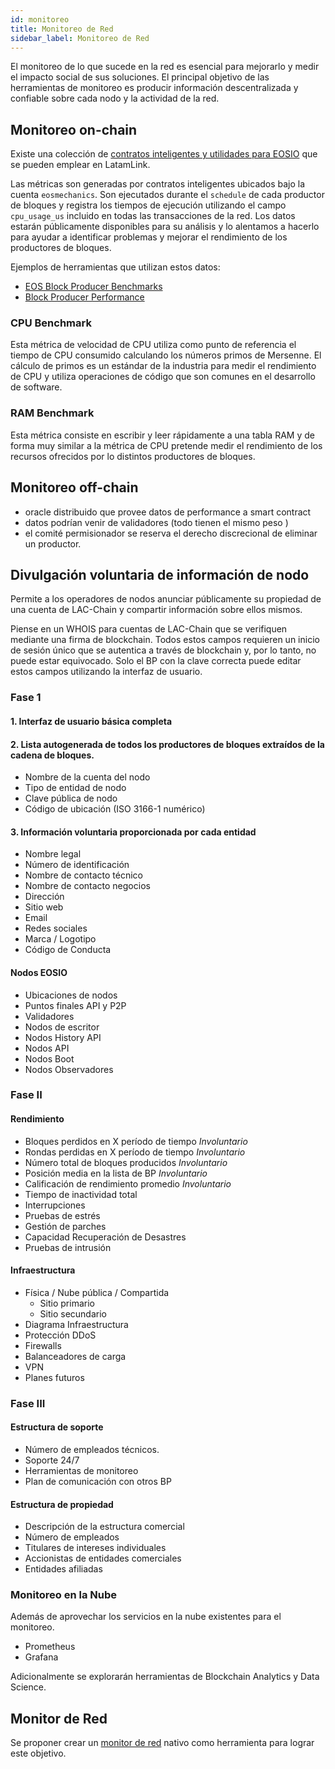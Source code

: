 ```yaml
---
id: monitoreo
title: Monitoreo de Red
sidebar_label: Monitoreo de Red
---
```

El monitoreo de lo que sucede en la red es esencial para mejorarlo y medir el impacto social de sus soluciones. El principal objetivo de las herramientas de monitoreo es producir información descentralizada y confiable sobre cada nodo y la actividad de la red.

## Monitoreo on-chain

Existe una colección de [contratos inteligentes y utilidades para EOSIO](https://eosmechanics.com/)  que se pueden emplear en LatamLink.

Las métricas son generadas por contratos inteligentes ubicados bajo la cuenta `eosmechanics`. Son ejecutados durante el `schedule` de cada productor de bloques y registra los tiempos de ejecución utilizando el campo `cpu_usage_us` incluido en todas las transacciones de la red. Los datos estarán públicamente disponibles para su análisis y lo alentamos a hacerlo para ayudar a identificar problemas y mejorar el rendimiento de los productores de bloques.


Ejemplos de herramientas que utilizan estos datos: 

- [EOS Block Producer Benchmarks](https://www.alohaeos.com/tools/benchmarks) 
- [Block Producer Performance](https://labs.eostitan.com/#/block-producer-performance) 


### CPU Benchmark

Esta métrica de velocidad de CPU utiliza como punto de referencia el tiempo de CPU consumido calculando los números primos de Mersenne. El cálculo de primos es un estándar de la industria para medir el rendimiento de CPU y utiliza operaciones de código que son comunes en el desarrollo de software.

### RAM Benchmark

Esta métrica consiste en escribir y leer rápidamente a una tabla RAM y de forma muy similar a la métrica de CPU pretende medir el rendimiento de los recursos ofrecidos por lo distintos productores de bloques. 


## Monitoreo off-chain

- oracle distribuido que provee datos de performance a smart contract
- datos podrían venir de validadores (todo tienen el mismo peso )
- el comité permisionador se reserva el derecho discrecional de eliminar un productor.

## Divulgación voluntaria de información de nodo

Permite a los operadores de nodos anunciar públicamente su propiedad de una cuenta de LAC-Chain y compartir información sobre ellos mismos.

Piense en un WHOIS para cuentas de LAC-Chain que se verifiquen mediante una firma de blockchain. Todos estos campos requieren un inicio de sesión único que se autentica a través de blockchain y, por lo tanto, no puede estar equivocado. Solo el BP con la clave correcta puede editar estos campos utilizando la interfaz de usuario.


### Fase 1
#### 1. Interfaz de usuario básica completa
#### 2. Lista autogenerada de todos los productores de bloques extraídos de la cadena de bloques.
 - Nombre de la cuenta del nodo
 - Tipo de entidad de nodo
 - Clave pública de nodo
 - Código de ubicación (ISO 3166-1 numérico)

#### 3. Información voluntaria proporcionada por cada entidad
 - Nombre legal
 - Número de identificación
 - Nombre de contacto técnico
 - Nombre de contacto negocios
 - Dirección
 - Sitio web
 - Email
 - Redes sociales
 - Marca / Logotipo
 - Código de Conducta
 
#### Nodos EOSIO
- Ubicaciones de nodos
- Puntos finales API y P2P
- Validadores
- Nodos de escritor
- Nodos History API
- Nodos API
- Nodos Boot
- Nodos Observadores
 
### Fase II
#### Rendimiento
 - Bloques perdidos en X período de tiempo *Involuntario*
 - Rondas perdidas en X período de tiempo *Involuntario*
 - Número total de bloques producidos *Involuntario*
 - Posición media en la lista de BP *Involuntario*
 - Calificación de rendimiento promedio *Involuntario*
 - Tiempo de inactividad total
 - Interrupciones
 - Pruebas de estrés
 - Gestión de parches
 - Capacidad Recuperación de Desastres
 - Pruebas de intrusión

#### Infraestructura
- Física / Nube pública / Compartida
	- Sitio primario
	- Sitio secundario
- Diagrama Infraestructura
- Protección DDoS
- Firewalls
- Balanceadores de carga
- VPN 
- Planes futuros

### Fase III

#### Estructura de soporte
 - Número de empleados técnicos.
 - Soporte 24/7
 - Herramientas de monitoreo
 - Plan de comunicación con otros BP

#### Estructura de propiedad
 - Descripción de la estructura comercial
 - Número de empleados
 - Titulares de intereses individuales
 - Accionistas de entidades comerciales
 - Entidades afiliadas

### Monitoreo en la Nube

Además de aprovechar los servicios en la nube existentes para el monitoreo.

 - Prometheus
 - Grafana 

Adicionalmente se explorarán herramientas de Blockchain Analytics y Data Science.


## Monitor de Red

Se proponer crear un [monitor de red](monitor.md) nativo como herramienta para lograr este objetivo. 
 